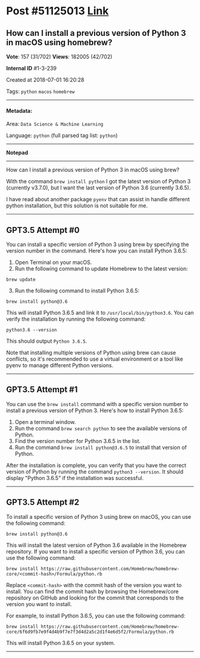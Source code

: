 
# Post \#51125013 [Link](https://stackoverflow.com/questions/51125013/)

## How can I install a previous version of Python 3 in macOS using homebrew?

**Vote**: 157 (31/702) **Views**: 182005 (42/702) 

**Internal ID** \#1-3-239

Created at 2018-07-01 16:20:28

Tags: `python` `macos` `homebrew`

----------

#### Metadata:

Area: `Data Science & Machine Learning`

Language: `python` (full parsed tag list: `python`)

----------

**Notepad**


----------

How can I install a previous version of Python 3 in macOS using brew?

With the command `brew install python` I got the latest version of Python 3 (currently v3.7.0), but I want the last version of Python 3.6 (currently 3.6.5).

I have read about another package `pyenv` that can assist in handle different python installation, but this solution is not suitable for me.


----------
        
## GPT3.5 Attempt \#0

You can install a specific version of Python 3 using brew by specifying the version number in the command. Here's how you can install Python 3.6.5:

1. Open Terminal on your macOS.
2. Run the following command to update Homebrew to the latest version:

```
brew update
```

3. Run the following command to install Python 3.6.5:

```
brew install python@3.6
```

This will install Python 3.6.5 and link it to `/usr/local/bin/python3.6`. You can verify the installation by running the following command:

```
python3.6 --version
```

This should output `Python 3.6.5`.

Note that installing multiple versions of Python using brew can cause conflicts, so it's recommended to use a virtual environment or a tool like pyenv to manage different Python versions.

--------

## GPT3.5 Attempt \#1

You can use the `brew install` command with a specific version number to install a previous version of Python 3. Here's how to install Python 3.6.5:

1. Open a terminal window.
2. Run the command `brew search python` to see the available versions of Python.
3. Find the version number for Python 3.6.5 in the list.
4. Run the command `brew install python@3.6.5` to install that version of Python.

After the installation is complete, you can verify that you have the correct version of Python by running the command `python3 --version`. It should display "Python 3.6.5" if the installation was successful.

--------

## GPT3.5 Attempt \#2

To install a specific version of Python 3 using brew on macOS, you can use the following command:

```
brew install python@3.6
```

This will install the latest version of Python 3.6 available in the Homebrew repository. If you want to install a specific version of Python 3.6, you can use the following command:

```
brew install https://raw.githubusercontent.com/Homebrew/homebrew-core/<commit-hash>/Formula/python.rb
```

Replace `<commit-hash>` with the commit hash of the version you want to install. You can find the commit hash by browsing the Homebrew/core repository on GitHub and looking for the commit that corresponds to the version you want to install.

For example, to install Python 3.6.5, you can use the following command:

```
brew install https://raw.githubusercontent.com/Homebrew/homebrew-core/6f6d9fb7e9f4d4b9f7e7f3d4d2a5c2d1f4e6d5f2/Formula/python.rb
```

This will install Python 3.6.5 on your system.

--------
